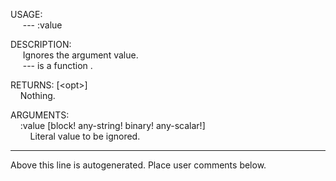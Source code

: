 USAGE:  
&nbsp;&nbsp;&nbsp;&nbsp;&nbsp;---&nbsp;:value&nbsp;  
  
DESCRIPTION:  
&nbsp;&nbsp;&nbsp;&nbsp;&nbsp;Ignores&nbsp;the&nbsp;argument&nbsp;value.  
&nbsp;&nbsp;&nbsp;&nbsp;&nbsp;---&nbsp;is&nbsp;a&nbsp;function&nbsp;.  
  
RETURNS:&nbsp;[&lt;opt&gt;]  
&nbsp;&nbsp;&nbsp;&nbsp;Nothing.  
  
ARGUMENTS:  
&nbsp;&nbsp;&nbsp;&nbsp;:value&nbsp;[block!&nbsp;any-string!&nbsp;binary!&nbsp;any-scalar!]  
&nbsp;&nbsp;&nbsp;&nbsp;&nbsp;&nbsp;&nbsp;&nbsp;Literal&nbsp;value&nbsp;to&nbsp;be&nbsp;ignored.  
___
Above this line is autogenerated. Place user comments below.
